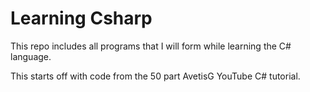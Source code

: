 # Learning Csharp

This repo includes all programs that I will form while learning the C# language.

This starts off with code from the 50 part AvetisG YouTube C# tutorial.
